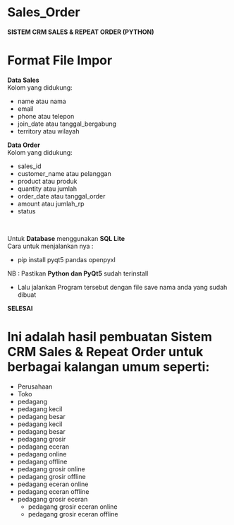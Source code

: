 # Sales_Order
<strong>SISTEM CRM SALES & REPEAT ORDER (PYTHON)</strong>

# <strong>Format File Impor</strong><br>
<b>Data Sales</b><br>
Kolom yang didukung:
- name atau nama
- email
- phone atau telepon
- join_date atau tanggal_bergabung
- territory atau wilayah

<b>Data Order</b><br>
Kolom yang didukung:
- sales_id
- customer_name atau pelanggan
- product atau produk
- quantity atau jumlah
- order_date atau tanggal_order
- amount atau jumlah_rp
- status
<br>

Untuk <b>Database</b> menggunakan <b>SQL Lite</b></br>
Cara untuk menjalankan nya :</br>

- pip install pyqt5 pandas openpyxl</br>

NB : Pastikan <b>Python dan PyQt5</b> sudah terinstall</br>

- Lalu jalankan Program tersebut dengan file save nama anda yang sudah dibuat</br>

<strong>SELESAI</strong>

# Ini adalah hasil pembuatan Sistem CRM Sales & Repeat Order untuk berbagai kalangan umum seperti:
- Perusahaan
- Toko
- pedagang
- pedagang kecil
- pedagang besar
- pedagang kecil
- pedagang besar
- pedagang grosir
- pedagang eceran
- pedagang online
- pedagang offline
- pedagang grosir online
- pedagang grosir offline
- pedagang eceran online
- pedagang eceran offline
- pedagang grosir eceran
    - pedagang grosir eceran online
    - pedagang grosir eceran offline
